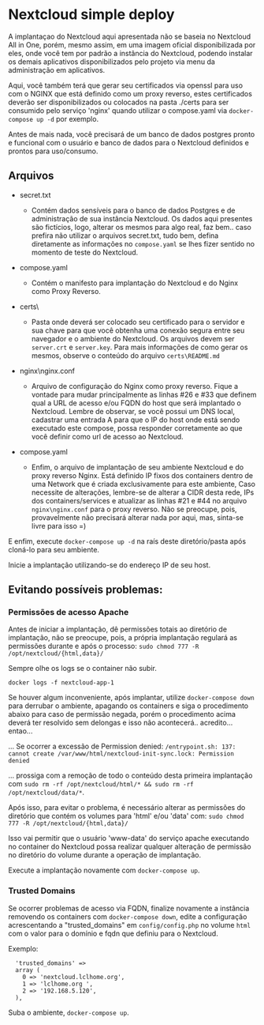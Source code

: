 # Nextcloud simple deploy
A implantaçao do Nextcloud aqui apresentada não se baseia no Nextcloud All in One, porém, mesmo assim, em uma imagem oficial disponibilizada por eles, onde você tem por padrão a instância do Nextcloud, podendo instalar os demais aplicativos disponibilizados pelo projeto via menu da administração em aplicativos.

Aqui, você também terá que gerar seu certificados via openssl para uso com o NGINX que está definido como um proxy reverso, estes certificados deverão ser disponibilizados ou colocados na pasta ./certs para ser consumido pelo serviço 'nginx' quando utilizar o compose.yaml via `docker-compose up -d` por exemplo.

Antes de mais nada, você precisará de um banco de dados postgres pronto e funcional com o usuário e banco de dados para o Nextcloud definidos e prontos para uso/consumo.

## Arquivos
* secret.txt
  * Contém dados sensíveis para o banco de dados Postgres e de administração de sua instância Nextcloud. Os dados aqui presentes são fictícios, logo, alterar os mesmos para algo real, faz bem.. caso prefira não utilizar o arquivos secret.txt, tudo bem, defina diretamente as informações no `compose.yaml` se lhes fizer sentido no momento de teste do Nextcloud.

* compose.yaml
  * Contém o manifesto para implantação do Nextcloud e do Nginx como Proxy Reverso.

* certs\
  * Pasta onde deverá ser colocado seu certificado para o servidor e sua chave para que você obtenha uma conexão segura entre seu navegador e o ambiente do Nextcloud. Os arquivos devem ser `server.crt` e `server.key`. Para mais informações de como gerar os mesmos, observe o conteúdo do arquivo `certs\README.md`

* nginx\nginx.conf
  * Arquivo de configuração do Nginx como proxy reverso. Fique a vontade para mudar principalmente as linhas #26 e #33 que definem qual a URL de acesso e/ou FQDN do host que será implantado o Nextcloud. Lembre de observar, se você possui um DNS local, cadastrar uma entrada A para que o IP do host onde está sendo executado este compose, possa responder corretamente ao que você definir como url de acesso ao Nextcloud.

* compose.yaml
  * Enfim, o arquivo de implantação de seu ambiente Nextcloud e do proxy reverso Nginx. Está definido IP fixos dos containers dentro de uma Network que é criada exclusivamente para este ambiente, Caso necessite de alterações, lembre-se de alterar a CIDR desta rede, IPs dos containers/services e atualizar as linhas #21 e #44 no arquivo `nginx\nginx.conf` para o proxy reverso. Não se preocupe, pois, provavelmente não precisará alterar nada por aqui, mas, sinta-se livre para isso =) 

E enfim, execute `docker-compose up -d` na raís deste diretório/pasta após cloná-lo para seu ambiente.


Inicie a implantação utilizando-se do endereço IP de seu host.

## Evitando possíveis problemas:
### Permissões de acesso Apache
Antes de iniciar a implantação, dê permissões totais ao diretório de implantação, não se preocupe, pois, a própria implantação regulará as permissões durante e após o processo:
`sudo chmod 777 -R /opt/nextcloud/{html,data}/ `

Sempre olhe os logs se o container não subir. 

`docker logs -f nextcloud-app-1`

Se houver algum inconveniente, após implantar, utilize `docker-compose down` para derrubar o ambiente, apagando os containers e siga o procedimento abaixo para caso de permissão negada, porém o procedimento acima deverá ter resolvido sem delongas e isso não acontecerá.. acredito... entao...

... Se ocorrer a excessão de Permission denied:
`/entrypoint.sh: 137: cannot create /var/www/html/nextcloud-init-sync.lock: Permission denied`

... prossiga com a remoção de todo o conteúdo desta primeira implantação com `sudo rm -rf /opt/nextcloud/html/* && sudo rm -rf /opt/nextcloud/data/*`.

Após isso, para evitar o problema, é necessário alterar as permissões do diretório que contém os volumes  para 'html' e/ou 'data' com:
`sudo chmod 777 -R /opt/nextcloud/{html,data}/ `

Isso vai permitir que o usuário 'www-data' do serviço apache executando no container do Nextcloud possa realizar qualquer alteração de permissão no diretório do volume durante a operação de implantação.

Execute a implantação novamente com `docker-compose up`. 

### Trusted Domains
Se ocorrer problemas de acesso via FQDN, finalize novamente a instância removendo os containers com `docker-compose down`, edite a configuração acrescentando a "trusted_domains" em `config/config.php` no volume `html` com o valor para o domínio e fqdn que definiu para o Nextcloud.

Exemplo:
```
  'trusted_domains' =>
  array (
    0 => 'nextcloud.lclhome.org',
    1 => 'lclhome.org ',
    2 => '192.168.5.120',
  ),
```
Suba o ambiente, `docker-compose up`.
